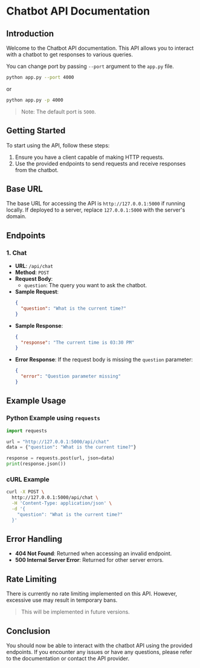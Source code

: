 # Chatbot API Documentation

## Introduction

Welcome to the Chatbot API documentation. This API allows you to interact with a chatbot to get responses to various queries.

You can change port by passing `--port` argument to the `app.py` file.

```bash
python app.py --port 4000
```

or

```bash
python app.py -p 4000
```

> Note: The default port is `5000`.

## Getting Started

To start using the API, follow these steps:

1. Ensure you have a client capable of making HTTP requests.
2. Use the provided endpoints to send requests and receive responses from the chatbot.

## Base URL

The base URL for accessing the API is `http://127.0.0.1:5000` if running locally. If deployed to a server, replace `127.0.0.1:5000` with the server's domain.

## Endpoints

### 1. Chat

- **URL**: `/api/chat`
- **Method**: `POST`
- **Request Body**:
  - `question`: The query you want to ask the chatbot.
- **Sample Request**:
  ```json
  {
    "question": "What is the current time?"
  }
  ```
- **Sample Response**:
  ```json
  {
    "response": "The current time is 03:30 PM"
  }
  ```
- **Error Response**:
  If the request body is missing the `question` parameter:
  ```json
  {
    "error": "Question parameter missing"
  }
  ```

## Example Usage

### Python Example using `requests`

```python
import requests

url = "http://127.0.0.1:5000/api/chat"
data = {"question": "What is the current time?"}

response = requests.post(url, json=data)
print(response.json())
```

### cURL Example

```bash
curl -X POST \
  http://127.0.0.1:5000/api/chat \
  -H 'Content-Type: application/json' \
  -d '{
    "question": "What is the current time?"
  }'
```

## Error Handling

- **404 Not Found**: Returned when accessing an invalid endpoint.
- **500 Internal Server Error**: Returned for other server errors.

## Rate Limiting

There is currently no rate limiting implemented on this API. However, excessive use may result in temporary bans.

> This will be implemented in future versions.

## Conclusion

You should now be able to interact with the chatbot API using the provided endpoints. If you encounter any issues or have any questions, please refer to the documentation or contact the API provider.

